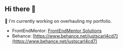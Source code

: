 ## Hi there 👋

🔧 I'm currently working on overhauling my portfolio.

- FrontEndMentor:  [FrontEndMentor Solutions](https://www.frontendmentor.io/profile/CarlHumm)
- Behance: [https://www.behance.net/justscarl4cd7](https://www.behance.net/justscarl4cd7)

